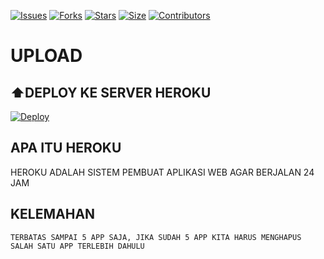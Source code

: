 [![Issues](https://img.shields.io/github/issues/derylprojects/filetolink?style=for-the-badge&color=green)](https://github.com/derylprojects/filetolink/issues)
[![Forks](https://img.shields.io/github/forks/derylprojects/filetolink?style=for-the-badge&color=green)](https://github.com/derylprojects/filetolink/fork)
[![Stars](https://img.shields.io/github/stars/derylprojects/filetolink?style=for-the-badge&color=green)](https://github.com/derylprojects/filetolink)
[![Size](https://img.shields.io/github/repo-size/derylprojects/filetolink?style=for-the-badge&color=green)](https://github.com/derylprojects/filetolink)
[![Contributors](https://img.shields.io/github/contributors/derylprojects/filetolink?style=for-the-badge&color=green)](https://github.com/derylprojects/filetolink)


# UPLOAD

## ⬆️DEPLOY KE SERVER HEROKU

[![Deploy](https://www.herokucdn.com/deploy/button.svg)](https://dashboard.heroku.com/new?button-url=https%3A%2F%2Fgithub.com%2Fderylprojects%2Ffiletolink&template=https%3A%2F%2Fgithub.com%%filetolink)


## APA ITU HEROKU
HEROKU ADALAH SISTEM PEMBUAT APLIKASI WEB AGAR BERJALAN
24 JAM
## KELEMAHAN
```
TERBATAS SAMPAI 5 APP SAJA, JIKA SUDAH 5 APP KITA HARUS MENGHAPUS SALAH SATU APP TERLEBIH DAHULU
```
